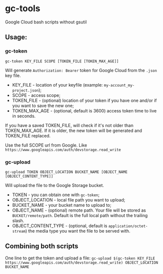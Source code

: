 # gc-tools
Google Cloud bash scripts without gsutil

## Usage:
### gc-token
`gc-token KEY_FILE SCOPE [TOKEN_FILE [TOKEN_MAX_AGE]]`

Will generate `Authorization: Bearer` token for Google Cloud from the `.json` key file.
* KEY_FILE - location of your keyfile (example: `my-account_my-project.json`);
* SCOPE - access scope;
* TOKEN_FILE - (optional) location of your token if you have one and/or if you want to save the new one;
* TOKEN_MAX_AGE - (optional, default is 3600) access token time to live in seconds.

If you have a saved TOKEN_FILE, will check if it's not older than TOKEN_MAX_AGE. If it is older, the new token will be generated and TOKEN_FILE replaced.

Use the full SCOPE url from Google. Like `https://www.googleapis.com/auth/devstorage.read_write`

### gc-upload
`gc-upload TOKEN OBJECT_LOCATION BUCKET_NAME [OBJECT_NAME [OBJECT_CONTENT_TYPE]]`

Will upload the file to the Google Storage bucket.
* TOKEN - you can obtain one with `gc-token`;
* OBJECT_LOCATION - local file path you want to upload;
* BUCKET_NAME - your bucket name to upload to;
* OBJECT_NAME - (optional) remote path. Your file will be stored as `BUCKET/remote/path`. Default is the full local path without the trailing slash.
* OBJECT_CONTENT_TYPE - (optional, default is `application/octet-stream`) the media type you want the file to be served with.

## Combining both scripts
One line to get the token and upload a file:
`gc-upload $(gc-token KEY_FILE https://www.googleapis.com/auth/devstorage.read_write) OBJECT_LOCATION BUCKET_NAME`
